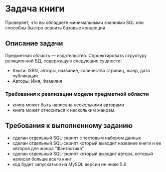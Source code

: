 # Задача книги
Проверяет, что вы обладаете минимальными знаниями SQL или способны быстро освоить базовые концепции.

## Описание задачи
Предметная область — издательство. Спроектировать структуру реляционной БД, содержащую следующие сущности:

- Книги: ISBN, aвторы, название, количество страниц, жанр, дата публикации
- Авторы: Имя, Фамилия

### Требования к реализации модели предметной области
- книга может быть написана несколькими авторами
- книга может относиться к нескольким жанрам.

## Требования к выполненному заданию
- сделан отдельный SQL-скрипт с тестовым набором данных
- сделан отдельный SQL-скрипт который выводит название книги и ее авторов для жанра “Фантастика”
- сделан отдельный SQL-скрипт который выводит автора, который написал больше всего книг
- код будет запускаться на MySQL версии не ниже 5.6
